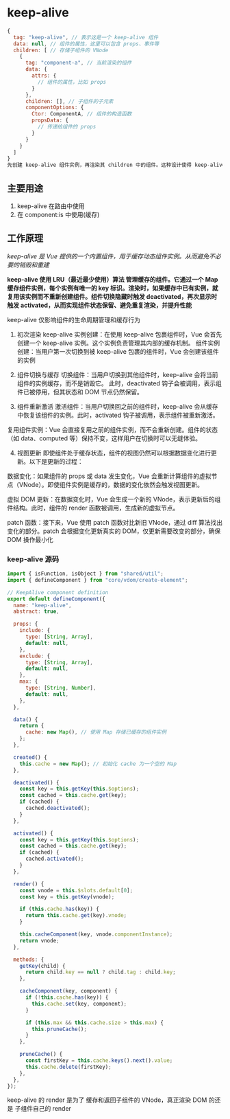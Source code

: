 # keep-alive

```js
{
  tag: "keep-alive", // 表示这是一个 keep-alive 组件
  data: null, // 组件的属性，这里可以包含 props、事件等
  children: [ // 存储子组件的 VNode
    {
      tag: "component-a", // 当前渲染的组件
      data: {
        attrs: {
          // 组件的属性，比如 props
        }
      },
      children: [], // 子组件的子元素
      componentOptions: {
        Ctor: ComponentA, // 组件的构造函数
        propsData: {
          // 传递给组件的 props
        }
      }
    }
  ]
}
先创建 keep-alive 组件实例，再渲染其 children 中的组件。这种设计使得 keep-alive 能够有效地管理被包裹组件的生命周期和缓存
```

## 主要用途

1. keep-alive 在路由中使用
2. 在 component:is 中使用(缓存)

## 工作原理

*keep-alive 是 Vue 提供的一个内置组件，用于缓存动态组件实例。从而避免不必要的销毁和重建*

**keep-alive 使用 LRU（最近最少使用）算法 管理缓存的组件。它通过一个 Map 缓存组件实例，每个实例有唯一的 key 标识。渲染时，如果缓存中已有实例，就复用该实例而不重新创建组件。组件切换隐藏时触发 deactivated，再次显示时触发 activated，从而实现组件状态保留、避免重复渲染，并提升性能**

keep-alive 仅影响组件的生命周期管理和缓存行为

1. 初次渲染
   keep-alive 实例创建：在使用 keep-alive 包裹组件时，Vue 会首先创建一个 keep-alive 实例。这个实例负责管理其内部的缓存机制。
   组件实例创建：当用户第一次切换到被 keep-alive 包裹的组件时，Vue 会创建该组件的实例

2. 组件切换与缓存
   切换组件：当用户切换到其他组件时，keep-alive 会将当前组件的实例缓存，而不是销毁它。
   此时，deactivated 钩子会被调用，表示组件已被停用，但其状态和 DOM 节点仍然保留。

3. 组件重新激活
   激活组件：当用户切换回之前的组件时，keep-alive 会从缓存中恢复该组件的实例。此时，activated 钩子被调用，表示组件被重新激活。

复用组件实例：Vue 会直接复用之前的组件实例，而不会重新创建。组件的状态（如 data、computed 等）保持不变，这样用户在切换时可以无缝体验。

4. 视图更新
   即使组件处于缓存状态，组件的视图仍然可以根据数据变化进行更新。以下是更新的过程：

数据变化：如果组件的 props 或 data 发生变化，Vue 会重新计算组件的虚拟节点（VNode）。即使组件实例是缓存的，数据的变化依然会触发视图更新。

虚拟 DOM 更新：在数据变化时，Vue 会生成一个新的 VNode，表示更新后的组件结构。此时，组件的 render 函数被调用，生成新的虚拟节点。

patch 函数：接下来，Vue 使用 patch 函数对比新旧 VNode，通过 diff 算法找出变化的部分。patch 会根据变化更新真实的 DOM，仅更新需要改变的部分，确保 DOM 操作最小化

### keep-alive 源码

```js
import { isFunction, isObject } from "shared/util";
import { defineComponent } from "core/vdom/create-element";

// KeepAlive component definition
export default defineComponent({
  name: "keep-alive",
  abstract: true,

  props: {
    include: {
      type: [String, Array],
      default: null,
    },
    exclude: {
      type: [String, Array],
      default: null,
    },
    max: {
      type: [String, Number],
      default: null,
    },
  },

  data() {
    return {
      cache: new Map(), // 使用 Map 存储已缓存的组件实例
    };
  },

  created() {
    this.cache = new Map(); // 初始化 cache 为一个空的 Map
  },

  deactivated() {
    const key = this.getKey(this.$options);
    const cached = this.cache.get(key);
    if (cached) {
      cached.deactivated();
    }
  },

  activated() {
    const key = this.getKey(this.$options);
    const cached = this.cache.get(key);
    if (cached) {
      cached.activated();
    }
  },

  render() {
    const vnode = this.$slots.default[0];
    const key = this.getKey(vnode);

    if (this.cache.has(key)) {
      return this.cache.get(key).vnode;
    }

    this.cacheComponent(key, vnode.componentInstance);
    return vnode;
  },

  methods: {
    getKey(child) {
      return child.key == null ? child.tag : child.key;
    },

    cacheComponent(key, component) {
      if (!this.cache.has(key)) {
        this.cache.set(key, component);
      }

      if (this.max && this.cache.size > this.max) {
        this.pruneCache();
      }
    },

    pruneCache() {
      const firstKey = this.cache.keys().next().value;
      this.cache.delete(firstKey);
    },
  },
});
```
keep-alive 的 render 是为了 缓存和返回子组件的 VNode，真正渲染 DOM 的还是 子组件自己的 render